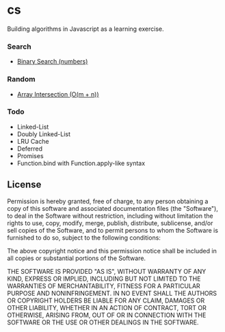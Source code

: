 # cs

Building algorithms in Javascript as a learning exercise.

### Search

- [Binary Search (numbers)](/search/binary.js)

### Random

- [Array Intersection (O(m + n))](/array-intersection/sorted.js)

### Todo

- Linked-List
- Doubly Linked-List
- LRU Cache
- Deferred
- Promises
- Function.bind with Function.apply-like syntax

## License

Permission is hereby granted, free of charge, to any person obtaining a copy of this software and associated documentation files (the "Software"), to deal in the Software without restriction, including without limitation the rights to use, copy, modify, merge, publish, distribute, sublicense, and/or sell copies of the Software, and to permit persons to whom the Software is furnished to do so, subject to the following conditions:

The above copyright notice and this permission notice shall be included in all copies or substantial portions of the Software.

THE SOFTWARE IS PROVIDED "AS IS", WITHOUT WARRANTY OF ANY KIND, EXPRESS OR IMPLIED, INCLUDING BUT NOT LIMITED TO THE WARRANTIES OF MERCHANTABILITY, FITNESS FOR A PARTICULAR PURPOSE AND NONINFRINGEMENT. IN NO EVENT SHALL THE AUTHORS OR COPYRIGHT HOLDERS BE LIABLE FOR ANY CLAIM, DAMAGES OR OTHER LIABILITY, WHETHER IN AN ACTION OF CONTRACT, TORT OR OTHERWISE, ARISING FROM, OUT OF OR IN CONNECTION WITH THE SOFTWARE OR THE USE OR OTHER DEALINGS IN THE SOFTWARE.